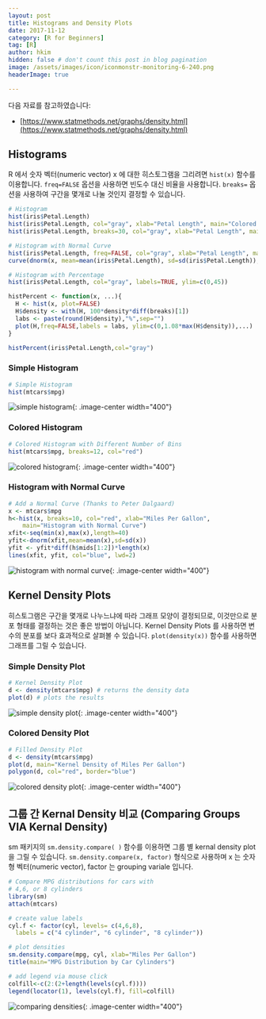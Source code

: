 ```yaml
---
layout: post  
title: Histograms and Density Plots
date: 2017-11-12  
category: [R for Beginners]  
tag: [R]  
author: hkim  
hidden: false # don't count this post in blog pagination  
image: /assets/images/icon/iconmonstr-monitoring-6-240.png
headerImage: true

---
```


다음 자료를 참고하였습니다:  
- [https://www.statmethods.net/graphs/density.html](https://www.statmethods.net/graphs/density.html)

## Histograms

R 에서 숫자 벡터(numeric vector) x 에 대한 히스토그램을 그리려면 `hist(x)` 함수를 이용합니다. `freq=FALSE` 옵션을 사용하면 빈도수 대신 비율을 사용합니다. `breaks=` 옵션을 사용하여 구간을 몇개로 나눌 것인지 결정할 수 있습니다.


```r
# Histogram
hist(iris$Petal.Length)
hist(iris$Petal.Length, col="gray", xlab="Petal Length", main="Colored histogram")
hist(iris$Petal.Length, breaks=30, col="gray", xlab="Petal Length", main="Colored histogram")

# Histogram with Normal Curve
hist(iris$Petal.Length, freq=FALSE, col="gray", xlab="Petal Length", main="Colored histogram") # density
curve(dnorm(x, mean=mean(iris$Petal.Length), sd=sd(iris$Petal.Length)), add=TRUE, col="red") # add a normal distribution line in histogram

# Histogram with Percentage
hist(iris$Petal.Length, col="gray", labels=TRUE, ylim=c(0,45))

histPercent <- function(x, ...){
  H <- hist(x, plot=FALSE)
  H$density <- with(H, 100*density*diff(breaks)[1])
  labs <- paste(round(H$density),"%",sep="")
  plot(H,freq=FALSE,labels = labs, ylim=c(0,1.08*max(H$density)),...)
}

histPercent(iris$Petal.Length,col="gray")
```


### Simple Histogram

```r
# Simple Histogram
hist(mtcars$mpg)
```

![simple histogram](https://www.statmethods.net/graphs/images/histogram1.jpg){: .image-center width="400"}

### Colored Histogram

```r
# Colored Histogram with Different Number of Bins
hist(mtcars$mpg, breaks=12, col="red")
```

![colored histogram](https://www.statmethods.net/graphs/images/histogram2.jpg){: .image-center width="400"}

### Histogram with Normal Curve

```r
# Add a Normal Curve (Thanks to Peter Dalgaard)
x <- mtcars$mpg
h<-hist(x, breaks=10, col="red", xlab="Miles Per Gallon",
  	main="Histogram with Normal Curve")
xfit<-seq(min(x),max(x),length=40)
yfit<-dnorm(xfit,mean=mean(x),sd=sd(x))
yfit <- yfit*diff(h$mids[1:2])*length(x)
lines(xfit, yfit, col="blue", lwd=2)
```

![histogram with normal curve](https://www.statmethods.net/graphs/images/histogram3.jpg){: .image-center width="400"}




## Kernel Density Plots

히스토그램은 구간을 몇개로 나누느냐에 따라 그래프 모양이 결정되므로, 이것만으로 분포 형태를 결정하는 것은 좋은 방법이 아닙니다. Kernel Density Plots 를 사용하면 변수의 분포를 보다 효과적으로 살펴볼 수 있습니다. `plot(density(x))` 함수를 사용하면 그래프를 그릴 수 있습니다.

### Simple Density Plot

```r
# Kernel Density Plot
d <- density(mtcars$mpg) # returns the density data
plot(d) # plots the results
```
![simple density plot](https://www.statmethods.net/graphs/images/density1.jpg){: .image-center width="400"}

### Colored Density Plot

```r
# Filled Density Plot
d <- density(mtcars$mpg)
plot(d, main="Kernel Density of Miles Per Gallon")
polygon(d, col="red", border="blue")
```
![colored density plot](https://www.statmethods.net/graphs/images/density2.jpg){: .image-center width="400"}


## 그룹 간 Kernal Density 비교 (Comparing Groups VIA Kernal Density)

sm 패키지의 `sm.density.compare( )` 함수를 이용하면 그룹 별 kernal density plot 을 그릴 수 있습니다. `sm.density.compare(x, factor)` 형식으로 사용하며 x 는 숫자형 벡터(numeric vector), factor 는 grouping variale 입니다.

```r
# Compare MPG distributions for cars with
# 4,6, or 8 cylinders
library(sm)
attach(mtcars)

# create value labels
cyl.f <- factor(cyl, levels= c(4,6,8),
  labels = c("4 cylinder", "6 cylinder", "8 cylinder"))

# plot densities
sm.density.compare(mpg, cyl, xlab="Miles Per Gallon")
title(main="MPG Distribution by Car Cylinders")

# add legend via mouse click
colfill<-c(2:(2+length(levels(cyl.f))))
legend(locator(1), levels(cyl.f), fill=colfill)
```
![comparing densities](https://www.statmethods.net/graphs/images/density3.png){: .image-center width="400"}
